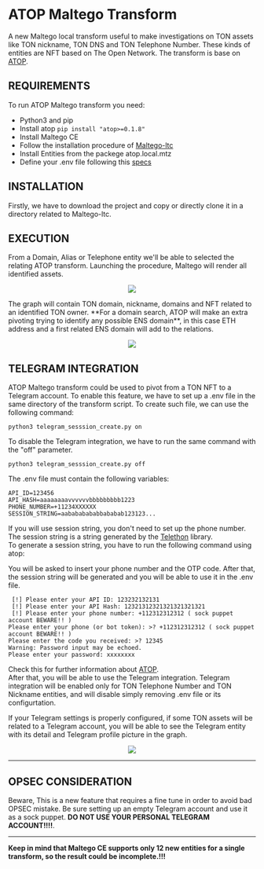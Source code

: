 # ATOP Maltego Transform
A new Maltego local transform useful to make investigations on TON assets like TON nickname, TON DNS and TON Telephone Number. These kinds of entities are NFT based on The Open Network. The transform is base on [ATOP](https://github.com/aaarghhh/a_TON_of_privacy).  


## REQUIREMENTS
To run ATOP Maltego transform you need:
- Python3 and pip 
- Install atop `pip install "atop>=0.1.8"`
- Install Maltego CE
- Follow the installation procedure of [Maltego-ltc](https://github.com/MaltegoTech/maltego-ltc)
- Install Entities from the packege atop.local.mtz
- Define your .env file following this [specs](https://github.com/MaltegoTech/maltego-ltc/modules/atop/README#telegram-pivoting)

## INSTALLATION

Firstly, we have to download the project and copy or directly clone it in a directory related to Maltego-ltc.


## EXECUTION

From a Domain, Alias or Telephone entity we'll be able to selected the relating ATOP transform. Launching the procedure, Maltego will render all identified assets.
<p align="center">
  <img src="https://user-images.githubusercontent.com/968839/218276997-a2f36ce8-706b-456e-bdfb-53fc6b518a82.png" />
</p>
The graph will contain TON domain, nickname, domains and NFT related to an identified TON owner. **For a domain search, ATOP will make an extra pivoting trying to identify any possible ENS domain**, in this case ETH address and a first related ENS domain will add to the relations. 
<p align="center">
  <img src="https://user-images.githubusercontent.com/968839/218277133-507e7c44-fad3-44ca-8a13-d25e51c1fa5b.png" />
</p>

## TELEGRAM INTEGRATION

ATOP Maltego transform could be used to pivot from a TON NFT to a Telegram account. To enable this feature, we have to set up a .env file in the same directory of the transform script. To create such file, we can use the following command:

```
python3 telegram_sesssion_create.py on
```
To disable the Telegram integration, we have to run the same command with the "off" parameter.

```
python3 telegram_sesssion_create.py off
```


The .env file must contain the following variables:

```
API_ID=123456
API_HASH=aaaaaaaavvvvvvbbbbbbbbb1223
PHONE_NUMBER=+11234XXXXXX
SESSION_STRING=aabababababbababab123123...
```
If you will use session string, you don't need to set up the phone number. The session string is a string generated by the [Telethon](https://docs.telethon.dev/en/latest/) library.   
To generate a session string, you have to run the following command using atop:

You will be asked to insert your phone number and the OTP code. After that, the session string will be generated and you will be able to use it in the .env file.

```
 [!] Please enter your API ID: 123232132131
 [!] Please enter your API Hash: 12321312321321321321321
 [!] Please enter your phone number: +112312312312 ( sock puppet account BEWARE!! )
Please enter your phone (or bot token): >? +112312312312 ( sock puppet account BEWARE!! )
Please enter the code you received: >? 12345
Warning: Password input may be echoed.
Please enter your password: xxxxxxxx 
```
Check this for further information about [ATOP](https://github.com/aaarghhh/a_TON_of_privacy#telegram-pivoting).  
After that, you will be able to use the Telegram integration. Telegram integration will be enabled only for TON Telephone Number and TON Nickname entities, and will disable simply removing .env file or its configurtation.  
  
If your Telegram settings is properly configured, if some TON assets will be related to a Telegram account, you will be able to see the Telegram entity with its detail and Telegram profile picture in the graph.

<p align="center">
  <img src="https://github-production-user-asset-6210df.s3.amazonaws.com/968839/271732000-0b108579-7a21-4070-a1be-e208b79ad68c.png" />
</p>

---

## OPSEC CONSIDERATION
Beware, This is a new feature that requires a fine tune in order to avoid bad OPSEC mistake. 
Be sure setting up an empty Telegram account and use it as a sock puppet. **DO NOT USE YOUR PERSONAL TELEGRAM ACCOUNT!!!!**. 

---
**Keep in mind that Maltego CE supports only 12 new entities for a single transform, so the result could be incomplete.!!!** 